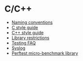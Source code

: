 C/C++
=====

- [Naming conventions](naming.md)
- [C style guide](c-style.md)
- [C++ style guide](cpp-style.md)
- [Library restrictions](library_restrictions.md)
- [Testing FAQ](testing_faq.md)
- [Syslog](syslog.md)
- [Perftest micro-benchmark library](
https://fuchsia.googlesource.com/zircon/+/master/system/ulib/perftest/README.md)
